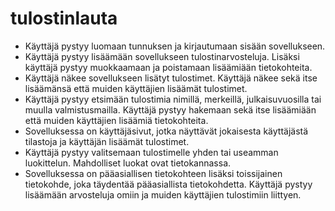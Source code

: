 # tulostinlauta

* Käyttäjä pystyy luomaan tunnuksen ja kirjautumaan sisään sovellukseen.
* Käyttäjä pystyy lisäämään sovellukseen tulostinarvosteluja. Lisäksi käyttäjä pystyy muokkaamaan ja poistamaan lisäämiään tietokohteita.
* Käyttäjä näkee sovellukseen lisätyt tulostimet. Käyttäjä näkee sekä itse lisäämänsä että muiden käyttäjien lisäämät tulostimet.
* Käyttäjä pystyy etsimään tulostimia nimillä, merkeillä, julkaisuvuosilla tai muulla valmistusmailla. Käyttäjä pystyy hakemaan sekä itse lisäämiään että muiden käyttäjien lisäämiä tietokohteita.
* Sovelluksessa on käyttäjäsivut, jotka näyttävät jokaisesta käyttäjästä tilastoja ja käyttäjän lisäämät tulostimet.
* Käyttäjä pystyy valitsemaan tulostimelle yhden tai useamman luokittelun. Mahdolliset luokat ovat tietokannassa.
* Sovelluksessa on pääasiallisen tietokohteen lisäksi toissijainen tietokohde, joka täydentää pääasiallista tietokohdetta. Käyttäjä pystyy lisäämään arvosteluja omiin ja muiden käyttäjien tulostimiin liittyen.
